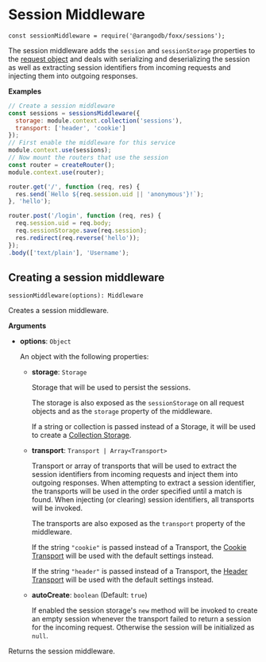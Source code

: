 Session Middleware
==================

`const sessionMiddleware = require('@arangodb/foxx/sessions');`

The session middleware adds the `session` and `sessionStorage` properties to the [request object](../Routers/Request.md) and deals with serializing and deserializing the session as well as extracting session identifiers from incoming requests and injecting them into outgoing responses.

**Examples**

```js
// Create a session middleware
const sessions = sessionsMiddleware({
  storage: module.context.collection('sessions'),
  transport: ['header', 'cookie']
});
// First enable the middleware for this service
module.context.use(sessions);
// Now mount the routers that use the session
const router = createRouter();
module.context.use(router);

router.get('/', function (req, res) {
  res.send(`Hello ${req.session.uid || 'anonymous'}!`);
}, 'hello');

router.post('/login', function (req, res) {
  req.session.uid = req.body;
  req.sessionStorage.save(req.session);
  res.redirect(req.reverse('hello'));
});
.body(['text/plain'], 'Username');
```

Creating a session middleware
-----------------------------

`sessionMiddleware(options): Middleware`

Creates a session middleware.

**Arguments**

* **options**: `Object`

  An object with the following properties:

  * **storage**: `Storage`

    Storage that will be used to persist the sessions.

    The storage is also exposed as the `sessionStorage` on all request objects and as the `storage` property of the middleware.

    If a string or collection is passed instead of a Storage, it will be used to create a [Collection Storage](Storages/Collection.md).

  * **transport**: `Transport | Array<Transport>`

    Transport or array of transports that will be used to extract the session identifiers from incoming requests and inject them into outgoing responses. When attempting to extract a session identifier, the transports will be used in the order specified until a match is found. When injecting (or clearing) session identifiers, all transports will be invoked.

    The transports are also exposed as the `transport` property of the middleware.

    If the string `"cookie"` is passed instead of a Transport, the [Cookie Transport](Transports/Cookie.md) will be used with the default settings instead.

    If the string `"header"` is passed instead of a Transport, the [Header Transport](Transports/Header.md) will be used with the default settings instead.

  * **autoCreate**: `boolean` (Default: `true`)

    If enabled the session storage's `new` method will be invoked to create an empty session whenever the transport failed to return a session for the incoming request. Otherwise the session will be initialized as `null`.

Returns the session middleware.
